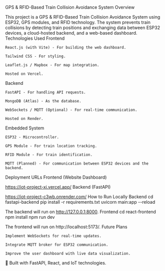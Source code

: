 GPS & RFID-Based Train Collision Avoidance System
Overview

This project is a GPS & RFID-Based Train Collision Avoidance System using ESP32, GPS modules, and RFID technology. The system prevents train collisions by detecting train positions and exchanging data between ESP32 devices, a cloud-hosted backend, and a web-based dashboard.
Technologies Used
Frontend

    React.js (with Vite) - For building the web dashboard.

    Tailwind CSS - For styling.

    Leaflet.js / Mapbox - For map integration.

    Hosted on Vercel.

Backend

    FastAPI - For handling API requests.

    MongoDB (Atlas) - As the database.

    WebSockets / MQTT (Optional) - For real-time communication.

    Hosted on Render.

Embedded System

    ESP32 - Microcontroller.

    GPS Module - For train location tracking.

    RFID Module - For train identification.

    MQTT (Planned) - For communication between ESP32 devices and the backend.

Deployment URLs
Frontend (Website Dashboard)

https://iot-project-xi.vercel.app/
Backend (FastAPI)

https://iot-project-c3wb.onrender.com/
How to Run Locally
Backend
cd fastapi-backend
pip install -r requirements.txt
uvicorn main:app --reload

The backend will run on http://127.0.0.1:8000.
Frontend
cd react-frontend
npm install
npm run dev

The frontend will run on http://localhost:5173/.
Future Plans

    Implement WebSockets for real-time updates.

    Integrate MQTT broker for ESP32 communication.

    Improve the user dashboard with live data visualization.

🚀 Built with FastAPI, React, and IoT technologies.


